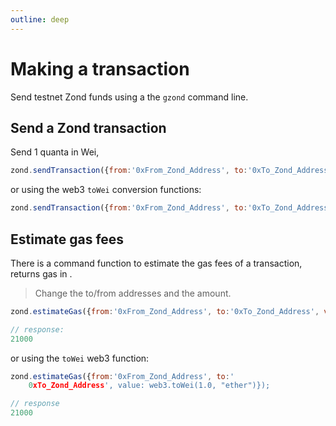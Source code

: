 ```yaml
---
outline: deep
---
```


# Making a transaction

Send testnet Zond funds using a the `gzond` command line.


## Send a Zond transaction

Send 1 quanta in Wei,

```js
zond.sendTransaction({from:'0xFrom_Zond_Address', to:'0xTo_Zond_Address', value: 1000000000000000000, gas:21000);
```

or using the web3 `toWei` conversion functions:

```js
zond.sendTransaction({from:'0xFrom_Zond_Address', to:'0xTo_Zond_Address', value: web3.toWei(1.0, "ether"), gas:21000});
```


## Estimate gas fees

There is a command function to estimate the gas fees of a transaction, returns gas in .

> Change the to/from addresses and the amount.

```js
zond.estimateGas({from:'0xFrom_Zond_Address', to:'0xTo_Zond_Address', value: 1000000000000000000});

// response:
21000
```
or using the `toWei` web3 function:

```js
zond.estimateGas({from:'0xFrom_Zond_Address', to:'
	0xTo_Zond_Address', value: web3.toWei(1.0, "ether")});

// response
21000
```

